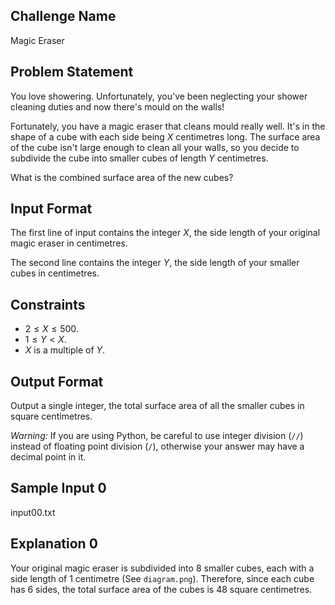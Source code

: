## Challenge Name

Magic Eraser

## Problem Statement

You love showering. Unfortunately, you've been neglecting your shower cleaning duties and now there's mould on the walls! 

Fortunately, you have a magic eraser that cleans mould really well. It's in the shape of a cube with each side being $X$ centimetres long. The surface area of the cube isn't large enough to clean all your walls, so you decide to subdivide the cube into smaller cubes of length $Y$ centimetres.

What is the combined surface area of the new cubes?

## Input Format

The first line of input contains the integer $X$, the side length of your original magic eraser in centimetres.

The second line contains the integer $Y$, the side length of your smaller cubes in centimetres.

## Constraints

- $2 \leq X \leq 500$.
- $1 \leq Y < X$.
- $X$ is a multiple of $Y$.

## Output Format

Output a single integer, the total surface area of all the smaller cubes in square centimetres.

*Warning:* If you are using Python, be careful to use integer division (`//`) instead of floating point division (`/`), otherwise your answer may have a decimal point in it.

## Sample Input 0

input00.txt

## Explanation 0

Your original magic eraser is subdivided into 8 smaller cubes, each with a side length of 1 centimetre (See `diagram.png`). Therefore, since each cube has 6 sides, the total surface area of the cubes is 48 square centimetres.

